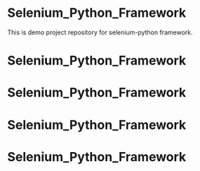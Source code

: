 # Selenium_Python_Framework
This is demo project repository for selenium-python framework.
# Selenium_Python_Framework
# Selenium_Python_Framework
# Selenium_Python_Framework
# Selenium_Python_Framework
